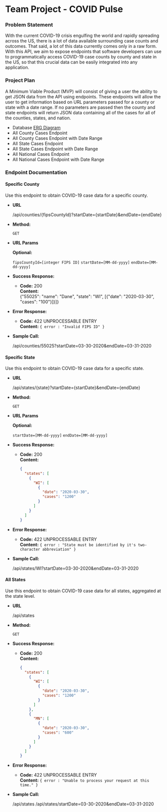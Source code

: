 # Team Project - COVID Pulse


### Problem Statement
With the current COVID-19 crisis engulfing the world and rapidly spreading across the US,
there is a lot of data available surrounding case counts and outcomes. That said, 
a lot of this data currently comes only in a raw form. With this API, we aim to expose endpoints
that software developers can use to programmatically access COVID-19 case counts by county and state
in the US, so that this crucial data can be easily integrated into any application.

### Project Plan
A Minimum Viable Product (MVP) will consist of giving a user the ability to get JSON data from the API using 
endpoints. These endpoints will allow the user to get information based on URL parameters passed for a county 
or state with a date range. If no parameters are passed then the county and state endpoints will return JSON 
data containing all of the cases for all of the counties, states, and nation.

- Database [ERG Diagram](https://github.com/)
- All County Cases Endpoint 
- All County Cases Endpoint with Date Range
- All State Cases Endpoint 
- All State Cases Endpoint with Date Range
- All National Cases Endpoint
- All National Cases Endpoint with Date Range

### Endpoint Documentation

#### Specific County


  Use this endpoint to obtain COVID-19 case data for a specific county. 

* **URL**

    /api/counties/{fipsCountyId}?startDate={startDate}&endDate={endDate}

* **Method:**
  
  `GET` 
  
*  **URL Params**

   **Optional:**
 
   `fipsCountyId=[integer FIPS ID]`
   `startDate=[MM-dd-yyyy]`
   `endDate=[MM-dd-yyyy]`


* **Success Response:**

  * **Code:** 200 <br />
    **Content:** <br />
        {"55025": "name": "Dane", "state": "WI", [{"date": "2020-03-30", "cases": "100"}]}]}
 
* **Error Response:**

  * **Code:** 422 UNPROCESSABLE ENTRY <br />
    **Content:** `{ error : "Invalid FIPS ID" }`

* **Sample Call:**

  /api/counties/55025?startDate=03-30-2020&endDate=03-31-2020
  
  
#### Specific State


  Use this endpoint to obtain COVID-19 case data for a specific state.

* **URL**

    /api/states/{state}?startDate={startDate}&endDate={endDate}

* **Method:**
  
  `GET` 
  
*  **URL Params**

   **Optional:**
 
   `startDate=[MM-dd-yyyy]`
   `endDate=[MM-dd-yyyy]`


* **Success Response:**

  * **Code:** 200 <br />
    **Content:** <br />
    ```json
    {
      "states": [
        {
          "WI": [
            {
              "date": "2020-03-30",
              "cases": "1200"
            }
          ]
        }
      ]
    }
    ```
 
* **Error Response:**

  * **Code:** 422 UNPROCESSABLE ENTRY <br />
    **Content:** `{ error : "State must be identified by it's two-character abbreviation" }`

* **Sample Call:**

  /api/states/WI?startDate=03-30-2020&endDate=03-31-2020
  
  
#### All States

  Use this endpoint to obtain COVID-19 case data for all states, aggregated at the state level.

* **URL**

    /api/states

* **Method:**
  
  `GET` 

* **Success Response:**

  * **Code:** 200 <br />
    **Content:** <br />
    ```json
    {
      "states": [
        {
          "WI": [
            {
              "date": "2020-03-30",
              "cases": "1200"
            }
          ]
        },
        {
          "MN": [
            {
              "date": "2020-03-30",
              "cases": "600"
            }
          ]
        }
      ]
    }
    ```
 
* **Error Response:**

  * **Code:** 422 UNPROCESSABLE ENTRY <br />
    **Content:** `{ error : "Unable to process your request at this time." }`

* **Sample Call:**

  /api/states
  /api/states/startDate=03-30-2020&endDate=03-31-2020
